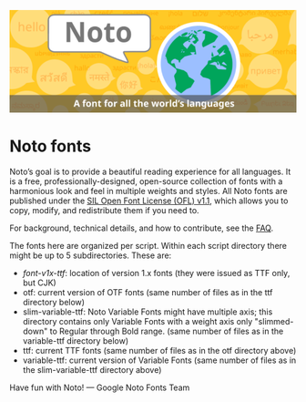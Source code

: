![Noto](images/noto.png)

# Noto fonts

Noto’s goal is to provide a beautiful reading experience for all languages. It is a free, professionally-designed, open-source collection of fonts with a harmonious look and feel in multiple weights and styles. All Noto fonts are published under the [SIL Open Font License (OFL) v1.1](http://scripts.sil.org/OFL), which allows you to copy, modify, and redistribute them if you need to.

For background, technical details, and how to contribute, see the [FAQ](FAQ.md).

The fonts here are organized per script. Within each script directory there might be up to 5 subdirectories. These are:
* *font-v1x-ttf*: location of version 1.x fonts (they were issued as TTF only, but CJK)
* otf: current version of OTF fonts (same number of files as in the ttf directory below)
* slim-variable-ttf: Noto Variable Fonts might have multiple axis; this directory contains only Variable Fonts with a weight axis only "slimmed-down" to Regular through Bold range. (same number of files as in the variable-ttf directory below)
* ttf: current TTF fonts (same number of files as in the otf directory above)
* variable-ttf: current version of Variable Fonts (same number of files as in the slim-variable-ttf directory above)


Have fun with Noto! — Google Noto Fonts Team
